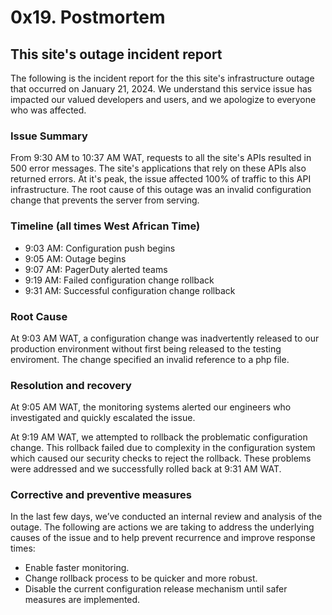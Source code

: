 # 0x19. Postmortem
## This site's outage incident report

The following is the incident report for the this site's infrastructure outage that occurred on January 21, 2024.
We understand this service issue has impacted our valued developers and users, and we apologize to everyone
who was affected.

### Issue Summary
From 9:30 AM to 10:37 AM WAT, requests to all the site's APIs resulted in 500 error messages.
The site's applications that rely on these APIs also returned errors.
At it's peak, the issue affected 100% of traffic to this API infrastructure.
The root cause of this outage was an invalid configuration change that prevents the server from serving.

### Timeline (all times West African Time)
- 9:03 AM: Configuration push begins
- 9:05 AM: Outage begins
- 9:07 AM: PagerDuty alerted teams
- 9:19 AM: Failed configuration change rollback
- 9:31 AM: Successful configuration change rollback

### Root Cause
At 9:03 AM WAT, a configuration change was inadvertently released to our production environment without
first being released to the testing enviroment. The change specified an invalid reference to a
php file.


### Resolution and recovery
At 9:05 AM WAT, the monitoring systems alerted our engineers who investigated and quickly escalated the issue.

At 9:19 AM WAT, we attempted to rollback the problematic configuration change. This rollback failed due to
complexity in the configuration system which caused our security checks to reject the rollback.
These problems were addressed and we successfully rolled back at 9:31 AM WAT.


### Corrective and preventive measures
In the last few days, we’ve conducted an internal review and analysis of the outage.
The following are actions we are taking to address the underlying causes of the issue and to help prevent
recurrence and improve response times:
- Enable faster monitoring.
- Change rollback process to be quicker and more robust.
- Disable the current configuration release mechanism until safer measures are implemented.
